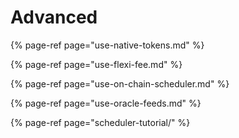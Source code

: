 # Advanced

{% page-ref page="use-native-tokens.md" %}

{% page-ref page="use-flexi-fee.md" %}

{% page-ref page="use-on-chain-scheduler.md" %}

{% page-ref page="use-oracle-feeds.md" %}

{% page-ref page="scheduler-tutorial/" %}



